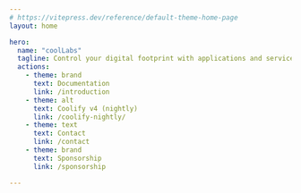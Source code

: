```yaml
---
# https://vitepress.dev/reference/default-theme-home-page
layout: home

hero:
  name: "coolLabs"
  tagline: Control your digital footprint with applications and services built for your online safety.
  actions:
    - theme: brand
      text: Documentation
      link: /introduction
    - theme: alt
      text: Coolify v4 (nightly)
      link: /coolify-nightly/
    - theme: text
      text: Contact
      link: /contact
    - theme: brand
      text: Sponsorship
      link: /sponsorship

---
```

